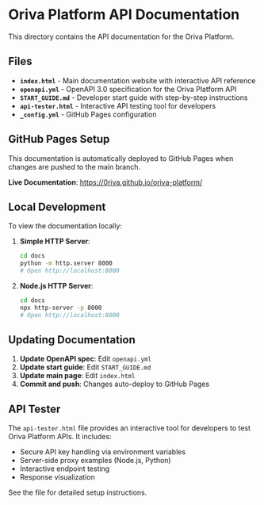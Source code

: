 # Oriva Platform API Documentation

This directory contains the API documentation for the Oriva Platform.

## Files

- **`index.html`** - Main documentation website with interactive API reference
- **`openapi.yml`** - OpenAPI 3.0 specification for the Oriva Platform API
- **`START_GUIDE.md`** - Developer start guide with step-by-step instructions
- **`api-tester.html`** - Interactive API testing tool for developers
- **`_config.yml`** - GitHub Pages configuration

## GitHub Pages Setup

This documentation is automatically deployed to GitHub Pages when changes are pushed to the main branch.

**Live Documentation**: https://0riva.github.io/oriva-platform/

## Local Development

To view the documentation locally:

1. **Simple HTTP Server**:
   ```bash
   cd docs
   python -m http.server 8000
   # Open http://localhost:8000
   ```

2. **Node.js HTTP Server**:
   ```bash
   cd docs
   npx http-server -p 8000
   # Open http://localhost:8000
   ```

## Updating Documentation

1. **Update OpenAPI spec**: Edit `openapi.yml`
2. **Update start guide**: Edit `START_GUIDE.md`
3. **Update main page**: Edit `index.html`
4. **Commit and push**: Changes auto-deploy to GitHub Pages

## API Tester

The `api-tester.html` file provides an interactive tool for developers to test Oriva Platform APIs. It includes:

- Secure API key handling via environment variables
- Server-side proxy examples (Node.js, Python)
- Interactive endpoint testing
- Response visualization

See the file for detailed setup instructions.
